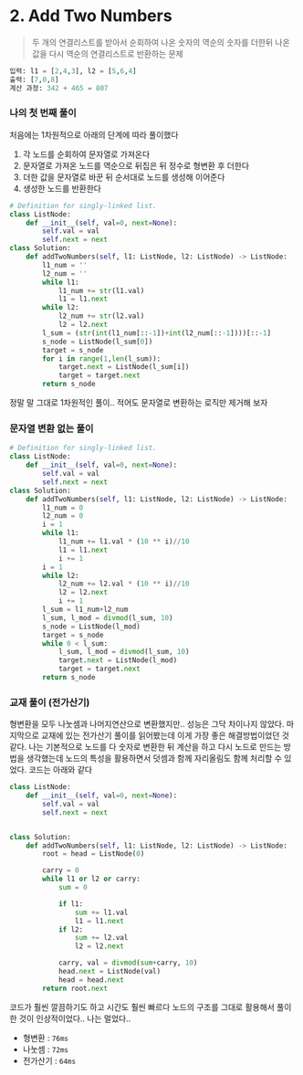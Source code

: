 # 2. Add Two Numbers

> 두 개의 연결리스트를 받아서 순회하여 나온 숫자의 역순의 숫자를 더한뒤 나온 값을 다시 역순의 연결리스트로 반환하는 문제

```python
입력: l1 = [2,4,3], l2 = [5,6,4]
출력: [7,0,8]
계산 과정: 342 + 465 = 807
```

### 나의 첫 번째 풀이

처음에는 1차원적으로 아래의 단계에 따라 풀이했다

1. 각 노드를 순회하여 문자열로 가져온다
2. 문자열로 가져온 노드를 역순으로 뒤집은 뒤 정수로 형변환 후 더한다
3. 더한 값을 문자열로 바꾼 뒤 순서대로 노드를 생성해 이어준다
4. 생성한 노드를 반환한다

```python
# Definition for singly-linked list.
class ListNode:
    def __init__(self, val=0, next=None):
        self.val = val
        self.next = next
class Solution:
    def addTwoNumbers(self, l1: ListNode, l2: ListNode) -> ListNode:
        l1_num = ''
        l2_num = ''
        while l1:
            l1_num += str(l1.val)
            l1 = l1.next
        while l2:
            l2_num += str(l2.val)
            l2 = l2.next
        l_sum = (str(int(l1_num[::-1])+int(l2_num[::-1])))[::-1]
        s_node = ListNode(l_sum[0])
        target = s_node
        for i in range(1,len(l_sum)):
            target.next = ListNode(l_sum[i])
            target = target.next
        return s_node
```

정말 말 그대로 1차원적인 풀이.. 적어도 문자열로 변환하는 로직만 제거해 보자

### 문자열 변환 없는 풀이

```python
# Definition for singly-linked list.
class ListNode:
    def __init__(self, val=0, next=None):
        self.val = val
        self.next = next
class Solution:
    def addTwoNumbers(self, l1: ListNode, l2: ListNode) -> ListNode:
        l1_num = 0
        l2_num = 0
        i = 1
        while l1:
            l1_num += l1.val * (10 ** i)//10
            l1 = l1.next
            i += 1
        i = 1
        while l2:
            l2_num += l2.val * (10 ** i)//10
            l2 = l2.next
            i += 1
        l_sum = l1_num+l2_num
        l_sum, l_mod = divmod(l_sum, 10)
        s_node = ListNode(l_mod)
        target = s_node
        while 0 < l_sum:
            l_sum, l_mod = divmod(l_sum, 10)
            target.next = ListNode(l_mod)
            target = target.next
        return s_node
```

### 교재 풀이 (전가산기)

형변환을 모두 나눗셈과 나머지연산으로 변환했지만.. 성능은 그닥 차이나지 않았다. 마지막으로 교재에 있는 전가산기 풀이를 읽어봤는데 이게 가장 좋은 해결방법이었던 것 같다. 나는 기본적으로 노드를 다 숫자로 변환한 뒤 계산을 하고 다시 노드로 만드는 방법을 생각했는데 노드의 특성을 활용하면서 덧셈과 함께 자리올림도 함께 처리할 수 있었다. 코드는 아래와 같다

```python
class ListNode:
    def __init__(self, val=0, next=None):
        self.val = val
        self.next = next


class Solution:
    def addTwoNumbers(self, l1: ListNode, l2: ListNode) -> ListNode:
        root = head = ListNode(0)

        carry = 0
        while l1 or l2 or carry:
            sum = 0

            if l1:
                sum += l1.val
                l1 = l1.next
            if l2:
                sum += l2.val
                l2 = l2.next

            carry, val = divmod(sum+carry, 10)
            head.next = ListNode(val)
            head = head.next
        return root.next
```

코드가 훨씬 깔끔하기도 하고 시간도 훨씬 빠르다 노드의 구조를 그대로 활용해서 풀이한 것이 인상적이었다.. 나는 멀었다..

- 형변환 : `76ms`
- 나눗셈 : `72ms`
- 전가산기 : `64ms`
